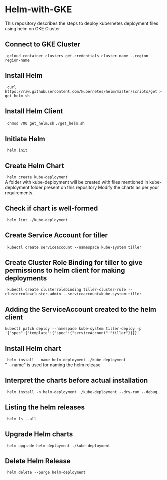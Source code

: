 # Helm-with-GKE
This repository describes the steps to deploy kubernetes deployment files using helm on GKE Cluster

## Connect to GKE Cluster
` gcloud container clusters get-credentials cluster-name --region region-name` 

## Install Helm
` curl https://raw.githubusercontent.com/kubernetes/helm/master/scripts/get > get_helm.sh`

## Install Helm Client
` chmod 700 get_helm.sh`
`./get_helm.sh`

## Initiate Helm
` helm init`

## Create Helm Chart
` helm create kube-deployment`<br />
A folder with kube-deployment will be created with files mentioned in kube-deployment folder present on this repository
Modify the charts as per your requirements.

## Check if chart is well-formed
` helm lint ./kube-deployment`

## Create Service Account for tiller 
` kubectl create serviceaccount --namespace kube-system tiller`

## Create Cluster Role Binding for tiller to give permissions to helm client for making deployments
` kubectl create clusterrolebinding tiller-cluster-rule --clusterrole=cluster-admin --serviceaccount=kube-system:tiller`

## Adding the ServiceAccount created to the helm client
` kubectl patch deploy --namespace kube-system tiller-deploy -p '{"spec":{"template":{"spec":{"serviceAccount":"tiller"}}}}' `
## Install Helm chart
` helm install --name helm-deployment ./kube-deployment`<br />
" --name" is used for naming the helm release


## Interpret the charts before actual installation
` helm install -n helm-deployment ./kube-deployment --dry-run --debug`

## Listing the helm releases
` helm ls --all`

## Upgrade Helm charts
` helm upgrade helm-deployment ./kube-deployment`

## Delete Helm Release
` helm delete --purge helm-deployment`

